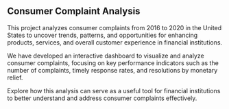 ## Consumer Complaint Analysis

This project analyzes consumer complaints from 2016 to 2020 in the United States to uncover trends, patterns, and opportunities for enhancing products, services, and overall customer experience in financial institutions.

We have developed an interactive dashboard to visualize and analyze consumer complaints, focusing on key performance indicators such as the number of complaints, timely response rates, and resolutions by monetary relief.

Explore how this analysis can serve as a useful tool for financial institutions to better understand and address consumer complaints effectively.
